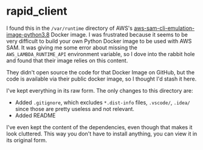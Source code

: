 # rapid_client

I found this in the `/var/runtime` directory of AWS's [aws-sam-cli-emulation-image-python3.8](https://hub.docker.com/r/amazon/aws-sam-cli-emulation-image-python3.8) Docker image. I was frustrated because it seems to be very difficult to build your own Python Docker image to be used with AWS SAM. It was giving me some error about missing the `AWS_LAMBDA_RUNTIME_API` environment variable, so I dove into the rabbit hole and found that their image relies on this content.

They didn't open source the code for that Docker Image on GitHub, but the code is available via their public docker image, so I thought I'd stash it here.

I've kept everything in its raw form. The only changes to this directory are:
* Added `.gitignore`, which excludes `*.dist-info` files, `.vscode/`, `.idea/` since those are pretty useless and not relevant.
* Added README

I've even kept the content of the dependencies, even though that makes it look cluttered. This way you don't have to install anything, you can view it in its original form.


